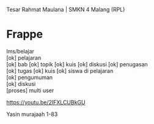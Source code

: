 Tesar Rahmat Maulana | SMKN 4 Malang (RPL)

# Frappe

lms/belajar       
    [ok] pelajaran  
        [ok] bab 
        [ok] topik 
        [ok] kuis 
        [ok] diskusi 
    [ok] penugasan  
        [ok] tugas 
        [ok] kuis 
    [ok] siswa di pelajaran  
    [ok] pengumuman  
    [ok] diskusi    
    [proses] multi user   
 
https://youtu.be/2IFXLCUBkGU

Yasin murajaah 1-83
